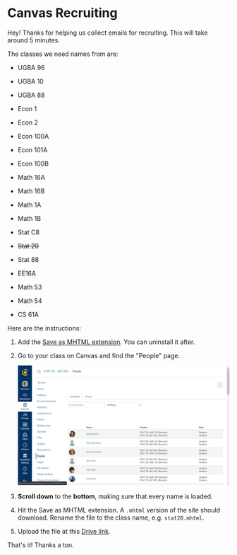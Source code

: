 # Canvas Recruiting

Hey! Thanks for helping us collect emails for recruiting. This will take around 5 minutes.

The classes we need names from are:

- UGBA 96

- UGBA 10

- UGBA 88

- Econ 1

- Econ 2

- Econ 100A

- Econ 101A

- Econ 100B

- Math 16A

- Math 16B

- Math 1A

- Math 1B

- Stat C8

- ~~Stat 20~~

- Stat 88

- EE16A

- Math 53

- Math 54

- CS 61A

Here are the instructions:

1. Add the [Save as MHTML extension](https://chrome.google.com/webstore/detail/save-as-mhtml/ahgakckdonjmnpnegjcamhagackmjpei/related?hl=en). You can uninstall it after.

2. Go to your class on Canvas and find the "People" page.

   ![](guide\bcourses.png)

3. **Scroll down** to the **bottom**, making sure that every name is loaded.

4. Hit the Save as MHTML extension. A ``.mhtml`` version of the site should download. Rename the file to the class name, e.g. ``stat20.mhtml``.

5. Upload the file at this [Drive link](https://drive.google.com/drive/folders/1bSB4TCswGV5WMLQbOMRL9Fh981_JkagW?usp=sharing).

That's it! Thanks a ton.
